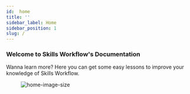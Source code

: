 ```yaml
---
id:  home
title: ''
sidebar_label: Home
sidebar_position: 1
slug: /
---
```


### Welcome to Skills Workflow's Documentation

Wanna learn more? Here you can get some easy lessons to improve your knowledge of Skills Workflow.

<figure>

![home-image-size](/img/homefeat01.svg)

</figure>
